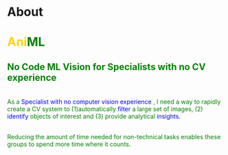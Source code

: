 # About
<br>
<h1 style="display:inline;color:gold;">Ani</h1><h1 style="display:inline;color:green;">ML</h1>
<h2 style="color:green;">No Code ML Vision for Specialists with no CV experience</h2>

<br>
<p style="display:inline;color:green;">As a</p> 
<p style="display:inline;color:blue;">Specialist with no computer vision experience</p> 
<p style="display:inline;color:green;">, I need a way to rapidly create a CV system to (1)automatically</p>
<p style="display:inline;color:blue;">filter </p>
<p style="display:inline;color:green;">a large set of images, (2) </p>
<p style="display:inline;color:blue;">identify </p>
<p style="display:inline;color:green;">objects of interest and (3) provide analytical 
<p style="display:inline;color:blue;">insights. </p>

<br>
<br>
<p style="color:green;">Reducing the amount of time needed for non-technical tasks enables these groups to spend more time where it counts.</p>
